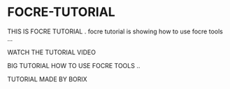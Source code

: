 # FOCRE-TUTORIAL
THIS IS FOCRE TUTORIAL . focre tutorial is showing how to use focre tools ...

WATCH THE TUTORIAL VIDEO 


BIG TUTORIAL HOW TO USE FOCRE TOOLS .. 

TUTORIAL MADE BY BORIX
